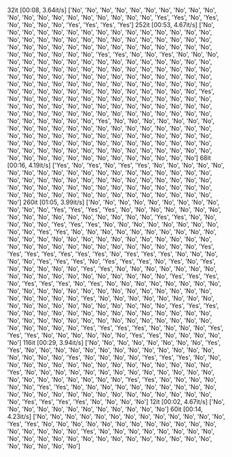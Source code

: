 32it [00:08,  3.64it/s]
['No', 'No', 'No', 'No', 'No', 'No', 'No', 'No', 'No', 'No', 'No', 'No', 'No', 'No', 'No', 'No', 'No', 'No', 'No', 'No', 'Yes', 'Yes', 'No', 'Yes', 'No', 'No', 'No', 'No', 'Yes', 'Yes', 'Yes', 'Yes']
252it [00:53,  4.67it/s]
['No', 'No', 'No', 'No', 'No', 'No', 'No', 'No', 'No', 'No', 'No', 'No', 'No', 'No', 'No', 'No', 'No', 'No', 'No', 'No', 'No', 'No', 'No', 'No', 'No', 'No', 'No', 'No', 'No', 'No', 'No', 'No', 'No', 'No', 'No', 'No', 'No', 'No', 'No', 'No', 'No', 'No', 'No', 'No', 'No', 'No', 'No', 'No', 'No', 'Yes', 'Yes', 'No', 'No', 'Yes', 'No', 'No', 'No', 'No', 'No', 'No', 'No', 'No', 'No', 'No', 'No', 'No', 'No', 'No', 'No', 'No', 'No', 'No', 'No', 'No', 'No', 'No', 'No', 'No', 'No', 'No', 'No', 'No', 'No', 'No', 'No', 'No', 'No', 'No', 'No', 'No', 'No', 'No', 'No', 'No', 'No', 'No', 'No', 'No', 'No', 'No', 'No', 'No', 'No', 'No', 'No', 'No', 'No', 'No', 'No', 'No', 'No', 'No', 'No', 'No', 'No', 'No', 'No', 'No', 'No', 'No', 'No', 'No', 'No', 'No', 'No', 'No', 'Yes', 'No', 'No', 'No', 'No', 'No', 'No', 'No', 'No', 'No', 'No', 'No', 'No', 'No', 'No', 'No', 'No', 'No', 'No', 'No', 'No', 'No', 'No', 'No', 'No', 'No', 'No', 'No', 'No', 'No', 'No', 'No', 'No', 'No', 'No', 'No', 'No', 'No', 'No', 'No', 'No', 'No', 'No', 'No', 'No', 'No', 'No', 'No', 'No', 'Yes', 'No', 'No', 'No', 'No', 'No', 'No', 'No', 'No', 'No', 'No', 'No', 'No', 'No', 'No', 'No', 'No', 'No', 'No', 'No', 'No', 'No', 'No', 'No', 'No', 'No', 'No', 'No', 'No', 'No', 'No', 'No', 'No', 'No', 'No', 'No', 'No', 'No', 'No', 'No', 'No', 'No', 'No', 'No', 'No', 'No', 'No', 'No', 'No', 'No', 'No', 'No', 'No', 'No', 'No', 'No', 'No', 'No', 'No', 'No', 'No', 'No', 'No', 'No', 'No', 'No', 'No', 'No', 'No', 'No', 'No', 'No', 'No', 'No', 'No', 'No', 'No']
68it [00:16,  4.19it/s]
['Yes', 'No', 'Yes', 'No', 'Yes', 'Yes', 'No', 'No', 'No', 'No', 'No', 'No', 'No', 'No', 'No', 'No', 'No', 'No', 'No', 'No', 'No', 'No', 'No', 'No', 'No', 'No', 'No', 'No', 'No', 'No', 'No', 'No', 'No', 'No', 'No', 'No', 'No', 'No', 'No', 'No', 'No', 'No', 'No', 'No', 'No', 'No', 'No', 'No', 'No', 'No', 'No', 'No', 'No', 'No', 'No', 'No', 'No', 'No', 'No', 'No', 'No', 'No', 'No', 'No', 'No', 'No', 'No', 'No']
260it [01:05,  3.99it/s]
['No', 'No', 'No', 'No', 'No', 'No', 'No', 'No', 'No', 'No', 'No', 'No', 'Yes', 'Yes', 'Yes', 'Yes', 'No', 'No', 'No', 'No', 'No', 'No', 'No', 'No', 'No', 'No', 'No', 'No', 'No', 'No', 'No', 'No', 'No', 'Yes', 'Yes', 'No', 'No', 'No', 'No', 'No', 'Yes', 'Yes', 'Yes', 'No', 'No', 'No', 'No', 'No', 'No', 'No', 'No', 'No', 'No', 'Yes', 'Yes', 'No', 'No', 'No', 'No', 'No', 'No', 'No', 'No', 'No', 'No', 'No', 'No', 'No', 'No', 'No', 'No', 'No', 'No', 'No', 'No', 'No', 'No', 'No', 'No', 'No', 'No', 'No', 'No', 'No', 'No', 'No', 'No', 'No', 'No', 'No', 'No', 'No', 'Yes', 'Yes', 'Yes', 'Yes', 'Yes', 'Yes', 'Yes', 'No', 'Yes', 'Yes', 'Yes', 'No', 'No', 'No', 'No', 'No', 'Yes', 'Yes', 'Yes', 'No', 'Yes', 'Yes', 'Yes', 'No', 'Yes', 'No', 'Yes', 'No', 'No', 'No', 'No', 'No', 'Yes', 'Yes', 'No', 'No', 'No', 'No', 'No', 'No', 'No', 'No', 'No', 'No', 'No', 'No', 'No', 'No', 'No', 'No', 'No', 'No', 'Yes', 'Yes', 'Yes', 'No', 'Yes', 'Yes', 'Yes', 'No', 'Yes', 'No', 'No', 'No', 'No', 'No', 'No', 'No', 'No', 'No', 'No', 'No', 'No', 'No', 'No', 'No', 'No', 'No', 'No', 'No', 'No', 'No', 'No', 'No', 'No', 'No', 'No', 'No', 'Yes', 'No', 'No', 'No', 'No', 'No', 'No', 'No', 'No', 'No', 'No', 'No', 'No', 'No', 'No', 'No', 'No', 'No', 'No', 'No', 'Yes', 'Yes', 'Yes', 'No', 'No', 'No', 'No', 'No', 'No', 'No', 'No', 'No', 'No', 'No', 'No', 'No', 'No', 'No', 'No', 'No', 'No', 'No', 'No', 'No', 'No', 'No', 'No', 'No', 'No', 'No', 'No', 'No', 'No', 'No', 'No', 'No', 'Yes', 'Yes', 'Yes', 'Yes', 'No', 'No', 'No', 'No', 'Yes', 'Yes', 'Yes', 'No', 'No', 'No', 'No', 'No', 'No', 'Yes', 'Yes', 'No', 'No', 'No', 'No', 'No']
116it [00:29,  3.94it/s]
['No', 'No', 'No', 'No', 'No', 'No', 'No', 'No', 'Yes', 'Yes', 'No', 'No', 'No', 'No', 'No', 'No', 'No', 'No', 'No', 'No', 'No', 'No', 'No', 'No', 'No', 'No', 'No', 'Yes', 'No', 'No', 'No', 'No', 'Yes', 'Yes', 'Yes', 'No', 'No', 'No', 'No', 'No', 'No', 'No', 'No', 'No', 'No', 'No', 'No', 'No', 'No', 'No', 'No', 'Yes', 'No', 'No', 'No', 'No', 'No', 'No', 'No', 'No', 'No', 'No', 'No', 'No', 'No', 'No', 'No', 'No', 'No', 'No', 'No', 'No', 'No', 'Yes', 'Yes', 'No', 'No', 'No', 'No', 'No', 'No', 'Yes', 'Yes', 'No', 'No', 'No', 'No', 'No', 'No', 'No', 'No', 'No', 'No', 'No', 'No', 'No', 'No', 'No', 'No', 'No', 'No', 'No', 'No', 'No', 'No', 'No', 'No', 'No', 'Yes', 'Yes', 'Yes', 'Yes', 'No', 'No', 'No', 'No']
12it [00:02,  4.67it/s]
['No', 'No', 'No', 'No', 'No', 'No', 'No', 'No', 'No', 'No', 'No', 'No']
60it [00:14,  4.23it/s]
['No', 'No', 'No', 'No', 'No', 'No', 'No', 'No', 'No', 'No', 'No', 'No', 'No', 'Yes', 'Yes', 'No', 'No', 'No', 'No', 'No', 'No', 'No', 'No', 'No', 'No', 'No', 'No', 'No', 'No', 'No', 'No', 'No', 'Yes', 'No', 'No', 'No', 'No', 'No', 'No', 'No', 'No', 'No', 'No', 'No', 'No', 'No', 'No', 'No', 'No', 'No', 'No', 'No', 'No', 'No', 'No', 'No', 'No', 'No', 'No', 'No']